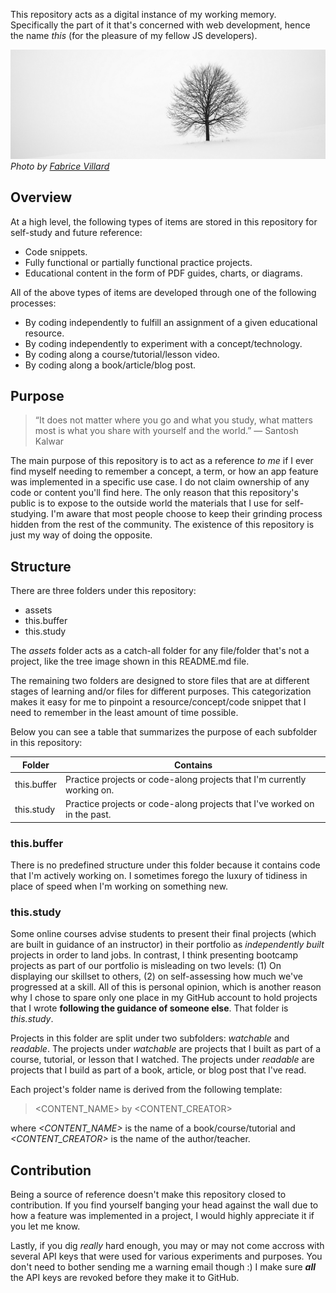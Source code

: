This repository acts as a digital instance of my working memory. Specifically the part of it that's concerned with web development, hence the name _this_ (for the pleasure of my fellow JS developers).

![a tree in front of a white wall](./assets/tree.jpg)
_Photo by [Fabrice Villard](https://unsplash.com/@fabulu75)_

## Overview

At a high level, the following types of items are stored in this repository for self-study and future reference:

- Code snippets.
- Fully functional or partially functional practice projects.
- Educational content in the form of PDF guides, charts, or diagrams.

All of the above types of items are developed through one of the following processes:

- By coding independently to fulfill an assignment of a given educational resource.
- By coding independently to experiment with a concept/technology.
- By coding along a course/tutorial/lesson video.
- By coding along a book/article/blog post.

## Purpose

> “It does not matter where you go and what you study, what matters most is what you share with yourself and the world.” ― Santosh Kalwar

The main purpose of this repository is to act as a reference _to me_ if I ever find myself needing to remember a concept, a term, or how an app feature was implemented in a specific use case. I do not claim ownership of any code or content you'll find here. The only reason that this repository's public is to expose to the outside world the materials that I use for self-studying. I'm aware that most people choose to keep their grinding process hidden from the rest of the community. The existence of this repository is just my way of doing the opposite.

## Structure

There are three folders under this repository:

- assets
- this.buffer
- this.study

The _assets_ folder acts as a catch-all folder for any file/folder that's not a project, like the tree image shown in this README.md file.

The remaining two folders are designed to store files that are at different stages of learning and/or files for different purposes. This categorization makes it easy for me to pinpoint a resource/concept/code snippet that I need to remember in the least amount of time possible.

Below you can see a table that summarizes the purpose of each subfolder in this repository:

| Folder      | Contains                                                                  |
| ----------- | ------------------------------------------------------------------------- |
| this.buffer | Practice projects or code-along projects that I'm currently working on.   |
| this.study  | Practice projects or code-along projects that I've worked on in the past. |

### this.buffer

There is no predefined structure under this folder because it contains code that I'm actively working on. I sometimes forego the luxury of tidiness in place of speed when I'm working on something new.

### this.study

Some online courses advise students to present their final projects (which are built in guidance of an instructor) in their portfolio as _independently built_ projects in order to land jobs. In contrast, I think presenting bootcamp projects as part of our portfolio is misleading on two levels: (1) On displaying our skillset to others, (2) on self-assessing how much we've progressed at a skill. All of this is personal opinion, which is another reason why I chose to spare only one place in my GitHub account to hold projects that I wrote **following the guidance of someone else**. That folder is _this.study_.

Projects in this folder are split under two subfolders: _watchable_ and _readable_. The projects under _watchable_ are projects that I built as part of a course, tutorial, or lesson that I watched. The projects under _readable_ are projects that I build as part of a book, article, or blog post that I've read.

Each project's folder name is derived from the following template:

> <CONTENT_NAME> by <CONTENT_CREATOR>

where _<CONTENT_NAME>_ is the name of a book/course/tutorial and _<CONTENT_CREATOR>_ is the name of the author/teacher.

## Contribution

Being a source of reference doesn't make this repository closed to contribution. If you find yourself banging your head against the wall due to how a feature was implemented in a project, I would highly appreciate it if you let me know.

Lastly, if you dig _really_ hard enough, you may or may not come accross with several API keys that were used for various experiments and purposes. You don't need to bother sending me a warning email though :) I make sure _**all**_ the API keys are revoked before they make it to GitHub.
